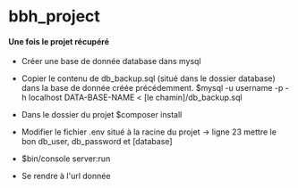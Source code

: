 # bbh_project

#### Une fois le projet récupéré

* Créer une base de donnée database dans mysql

* Copier le contenu de db_backup.sql (situé dans le dossier database) dans la base de donnée créée précédemment.
$mysql -u username -p -h localhost DATA-BASE-NAME < [le chamin]/db_backup.sql

* Dans le dossier du projet 
$composer install

* Modifier le fichier .env situé à la racine du projet
-> ligne 23 mettre le bon db_user, db_password et [database]

* $bin/console server:run

* Se rendre à l'url donnée


